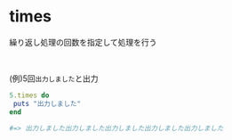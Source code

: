 # times
  
繰り返し処理の回数を指定して処理を行う

<br>

(例)5回`出力しました`と出力
```rb
5.times do
 puts "出力しました"
end

#=> 出力しました出力しました出力しました出力しました出力しました
```
